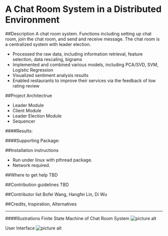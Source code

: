 A Chat Room System in a Distributed Environment
==================

##Description
A chat room system. Functions including setting up chat room, join the chat room, and send and receive message. The chat room is a centralized system with leader election.
- Processed the raw data, including information retrieval, feature selection, data rescaling, bigrams
- Implemented and combined various models, including PCA/SVD, SVM, Logistic Regression
- Visualized sentiment analysis results
- Enabled restaurants to improve their services via the feedback of low rating review

##Project Architectrue
- Leader Module
- Client Module
- Leader Election Module
- Sequencer

####Results:


####Supporting Package:


##Installation instructions 
- Run under linux with pthread package.
- Network required.


##Where to get help
TBD



##Contribution guidelines
TBD

##Contributor list
Bofei Wang, Hangfei Lin, Di Wu

##Credits, Inspiration, Alternatives



- - - -
####Illustrations
Finite State Machine of Chat Room System
![picture alt](https://github.com/hangfei/Software-Systems/blob/master/Project/image/cis505_FSM.jpg "Title is optional")

User Interface
![picture alt](https://github.com/hangfei/Software-Systems/blob/master/Project/image/ui.png "Title is optional")

